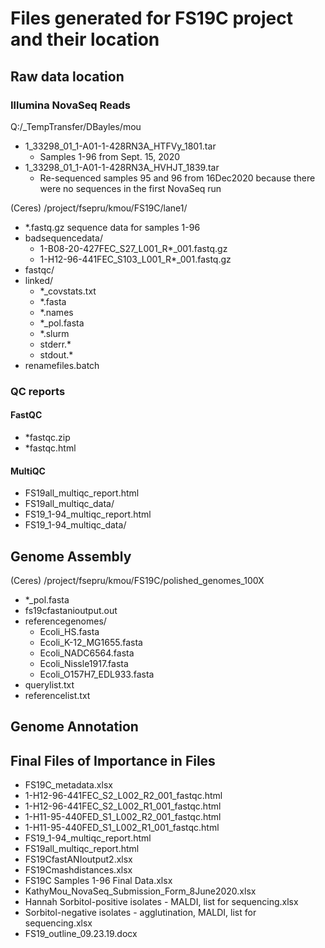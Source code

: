 # Files generated for FS19C project and their location


## Raw data location

### Illumina NovaSeq Reads
Q:/_TempTransfer/DBayles/mou
* 1_33298_01_1-A01-1-428RN3A_HTFVy_1801.tar
  * Samples 1-96 from Sept. 15, 2020
* 1_33298_01_1-A01-1-428RN3A_HVHJT_1839.tar
  * Re-sequenced samples 95 and 96 from 16Dec2020 because there were no sequences in the first NovaSeq run

(Ceres) /project/fsepru/kmou/FS19C/lane1/
* *.fastq.gz sequence data for samples 1-96
* badsequencedata/
  * 1-B08-20-427FEC_S27_L001_R*_001.fastq.gz
  * 1-H12-96-441FEC_S103_L001_R*_001.fastq.gz
* fastqc/
* linked/
  * *_covstats.txt
  * *.fasta
  * *.names
  * *_pol.fasta
  * *.slurm
  * stderr.*
  * stdout.*
* renamefiles.batch



### QC reports
#### FastQC
* *fastqc.zip
* *fastqc.html

#### MultiQC
* FS19all_multiqc_report.html
* FS19all_multiqc_data/
* FS19_1-94_multiqc_report.html
* FS19_1-94_multiqc_data/



## Genome Assembly
(Ceres)
/project/fsepru/kmou/FS19C/polished_genomes_100X
* *_pol.fasta
* fs19cfastanioutput.out
* referencegenomes/
  * Ecoli_HS.fasta  
  * Ecoli_K-12_MG1655.fasta  
  * Ecoli_NADC6564.fasta  
  * Ecoli_Nissle1917.fasta  
  * Ecoli_O157H7_EDL933.fasta
* querylist.txt
* referencelist.txt

## Genome Annotation



## Final Files of Importance in Files
* FS19C_metadata.xlsx
* 1-H12-96-441FEC_S2_L002_R2_001_fastqc.html
* 1-H12-96-441FEC_S2_L002_R1_001_fastqc.html
* 1-H11-95-440FED_S1_L002_R2_001_fastqc.html
* 1-H11-95-440FED_S1_L002_R1_001_fastqc.html
* FS19_1-94_multiqc_report.html
* FS19all_multiqc_report.html
* FS19CfastANIoutput2.xlsx
* FS19Cmashdistances.xlsx
* FS19C Samples 1-96 Final Data.xlsx
* KathyMou_NovaSeq_Submission_Form_8June2020.xlsx
* Hannah Sorbitol-positive isolates - MALDI, list for sequencing.xlsx
* Sorbitol-negative isolates - agglutination, MALDI, list for sequencing.xlsx
* FS19_outline_09.23.19.docx
